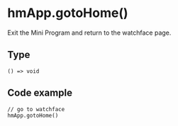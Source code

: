 
# hmApp.gotoHome()

Exit the Mini Program and return to the watchface page.

## Type[​](/docs/1.0/reference/device-app-api/hmApp/gotoHome/#type "Direct link to Type")

```
() => void  

```
## Code example[​](/docs/1.0/reference/device-app-api/hmApp/gotoHome/#code-example "Direct link to Code example")

```
// go to watchface  
hmApp.gotoHome()  

```
